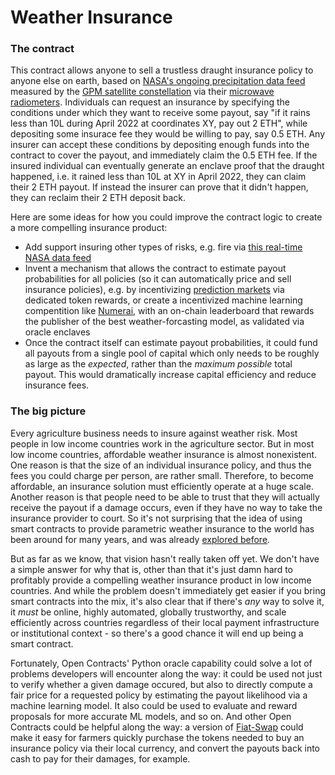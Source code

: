 # Weather Insurance

### The contract

This contract allows anyone to sell a trustless draught insurance policy to anyone else on earth, based on [NASA's ongoing precipitation data feed](https://cmr.earthdata.nasa.gov/search/concepts/C1383813816-GES_DISC.html) measured by the [GPM satellite constellation](https://gpm.nasa.gov/missions/GPM/constellation) via  their [microwave radiometers](https://gpm.nasa.gov/missions/GPM/GMI). Individuals can request an insurance by specifying the conditions under which they want to receive some payout, say "if it rains less than 10L during April 2022 at coordinates XY, pay out 2 ETH", while depositing some insurace fee they would be willing to pay, say 0.5 ETH. Any insurer can accept these conditions by depositing enough funds into the contract to cover the payout, and immediately claim the 0.5 ETH fee. If the insured individual can eventually generate an enclave proof that the draught happened, i.e. it rained less than 10L at XY in April 2022, they can claim their 2 ETH payout. If instead the insurer can prove that it didn't happen, they can reclaim their 2 ETH deposit back.

Here are some ideas for how you could improve the contract logic to create a more compelling insurance product: 
- Add support insuring other types of risks, e.g. fire via [this real-time NASA data feed](https://worldview.earthdata.nasa.gov/?v=-227.166567355547,-113.56806782384763,177.91460589598017,121.72908281176169&l=VIIRS_SNPP_Thermal_Anomalies_375m_Day,VIIRS_SNPP_Thermal_Anomalies_375m_Night,MODIS_Combined_Thermal_Anomalies_All,Reference_Labels_15m(hidden),Reference_Features_15m(hidden),Coastlines_15m,VIIRS_SNPP_CorrectedReflectance_TrueColor(hidden),MODIS_Aqua_CorrectedReflectance_TrueColor(hidden),MODIS_Terra_CorrectedReflectance_TrueColor&lg=false&sh=VIIRS_SNPP_Thermal_Anomalies_375m_Day,C1392010612-LPDAAC_ECS&t=2021-12-29-T16%3A11%3A11Z)
- Invent a mechanism that allows the contract to estimate payout probabilities for all policies (so it can automatically price and sell insurance policies), e.g. by incentivizing [prediction markets](https://en.wikipedia.org/wiki/Prediction_market) via dedicated token rewards, or create a incentivized machine learning compentition like [Numerai](https://numer.ai/tournament), with an on-chain leaderboard that rewards the publisher of the best weather-forcasting model, as validated via oracle enclaves
- Once the contract itself can estimate payout probabilities, it could fund all payouts from a single pool of capital which only needs to be roughly as large as the _expected_, rather than the _maximum possible_ total payout. This would dramatically increase capital efficiency and reduce insurance fees.


### The big picture
Every agriculture business needs to insure against weather risk. Most people in low income countries work in the agriculture sector. But in most low income countries, affordable weather insurance is almost nonexistent. One reason is that the size of an individual insurance policy, and thus the fees you could charge per person, are rather small. Therefore, to become affordable, an insurance solution must efficiently operate at a huge scale. Another reason is that people need to be able to trust that they will actually receive the payout if a damage occurs, even if they have no way to take the insurance provider to court. So it's not surprising that the idea of using smart contracts to provide parametric weather insurance to the world has been around for many years, and was already [explored before](https://www.chainlinkecosystem.com/ecosystem/arbol/).

But as far as we know, that vision hasn't really taken off yet. We don't have a simple answer for why that is, other than that it's just damn hard to profitably provide a compelling weather insurance product in low income countries. And while the problem doesn't immediately get easier if you bring smart contracts into the mix, it's also clear that if there's _any_ way to solve it, it _must_ be online, highly automated, globally trustworthy, and scale efficiently across countries regardless of their local payment infrastructure or institutional context - so there's a good chance it will end up being a smart contract. 

Fortunately, Open Contracts' Python oracle capability could solve a lot of problems developers will encounter along the way: it could be used not just to verify whether a given damage occured, but also to directly compute a fair price for a requested policy by estimating the payout likelihood via a machine learning model. It also could be used to evaluate and reward proposals for more accurate ML models, and so on. And other Open Contracts could be helpful along the way: a version of [Fiat-Swap](https://app.opencontracts.io/#/open-contracts/fiat-swap) could make it easy for farmers quickly purchase the tokens needed to buy an insurance policy via their local currency, and convert the payouts back into cash to pay for their damages, for example.

